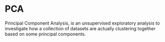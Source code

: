 # PCA
Principal Component Analysis, is an unsupervised exploratory analysis to investigate how a collection of datasets 
are actually clustering together based on some principal components.
